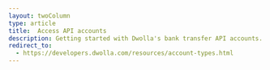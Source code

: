 ```yaml
---
layout: twoColumn
type: article
title:  Access API accounts
description: Getting started with Dwolla's bank transfer API accounts.
redirect_to:
  - https://developers.dwolla.com/resources/account-types.html
---
```

